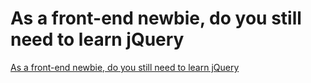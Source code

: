 # As a front-end newbie, do you still need to learn jQuery
[As a front-end newbie, do you still need to learn jQuery](https://aiwithcloud.com/2022/09/15/as_a_front_end_newbie_do_you_still_need_to_learn_jquery/)